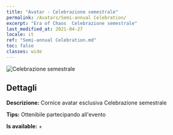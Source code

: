 ```yaml
---
title: "Avatar - Celebrazione semestrale"
permalink: /Avatars/Semi-annual Celebration/
excerpt: "Era of Chaos  Celebrazione semestrale"
last_modified_at: 2021-04-27
locale: it
ref: "Semi-annual Celebration.md"
toc: false
classes: wide
---
```

 ![Celebrazione semestrale](/images/a/avatarFrame_50.png)

## Dettagli

 **Descrizione:** Cornice avatar esclusiva Celebrazione semestrale 

 **Tips:** Ottenibile partecipando all'evento 

 **Is available:**  + 

